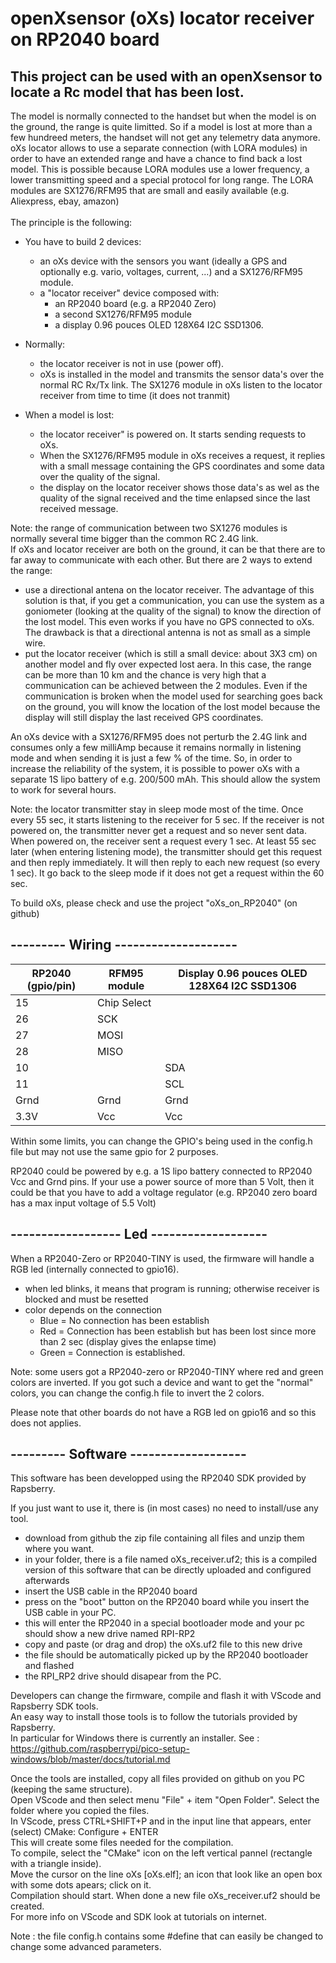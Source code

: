 # openXsensor (oXs) locator receiver on RP2040 board
## This project can be used with an openXsensor to locate a Rc model that has been lost.


The model is normally connected to the handset but when the model is on the ground, the range is quite limitted. 
So if a model is lost at more than a few hundreed meters, the handset will not get any telemetry data anymore. 
oXs locator allows to use a separate connection (with LORA modules) in order to have an extended range and have a chance to find back a lost model.
This is possible because LORA modules use a lower frequency, a lower transmitting speed and a special protocol for long range.
The LORA modules are SX1276/RFM95 that are small and easily available (e.g. Aliexpress, ebay, amazon)
\
\
The principle is the following:
* You have to build 2 devices: 
    * an oXs device with the sensors you want (ideally a GPS and optionally e.g. vario, voltages, current, ...) and a SX1276/RFM95 module.
    * a "locator receiver" device composed with:
        * an RP2040 board (e.g. a RP2040 Zero)
        * a second SX1276/RFM95 module
        * a display 0.96 pouces OLED 128X64 I2C SSD1306.

* Normally:
    * the locator receiver is not in use (power off).
    * oXs is installed in the model and transmits the sensor data's over the normal RC Rx/Tx link. The SX1276 module in oXs listen to the locator receiver from time to time (it does not tranmit) 
* When a model is lost:
    * the locator receiver" is powered on. It starts sending requests to oXs.    
    * When the SX1276/RFM95 module in oXs receives a request, it replies with a small message containing the GPS coordinates and some data over the quality of the signal.
    * the display on the locator receiver shows those data's as wel as the quality of the signal received and the time enlapsed since the last received message.


Note: the range of communication between two SX1276 modules is normally several time bigger than the common RC 2.4G link.   
If oXs and locator receiver are both on the ground, it can be that there are to far away to communicate with each other.
But there are 2 ways to extend the range:
* use a directional antena on the locator receiver. The advantage of this solution is that, if you get a communication, you can use the system as a goniometer (looking at the quality of the signal) to know the direction of the lost model. This even works if you have no GPS connected to oXs. The drawback is that a directional antenna is not as small as a simple wire.
* put the locator receiver (which is still a small device: about 3X3 cm) on another model and fly over expected lost aera. In this case, the range can be more than 10 km and the chance is very high that a communication can be achieved between the 2 modules. Even if the communication is broken when the model used for searching goes back on the ground, you will know the location of the lost model because the display will still display the last received GPS coordinates.



An oXs device with a SX1276/RFM95 does not perturb the 2.4G link and consumes only a few milliAmp because it remains normally in listening mode and when sending it is just a few % of the time. So, in order to increase the reliability of the system, it is possible to power oXs with a separate 1S lipo battery of e.g. 200/500 mAh. This should allow the system to work for several hours.

Note: the locator transmitter stay in sleep mode most of the time. Once every 55 sec, it starts listening to the receiver for 5 sec. If the receiver is not powered on, the transmitter never get a request and so never sent data.
When powered on, the receiver sent a request every 1 sec. At least 55 sec later (when entering listening mode), the transmitter should get this request and then reply immediately. It will then reply to each new request (so every 1 sec). It go back to the sleep mode if it does not get a request within the 60 sec.



To build oXs, please check and use the project "oXs_on_RP2040" (on github) 


## --------- Wiring --------------------
|RP2040 (gpio/pin)|RFM95 module|Display 0.96 pouces OLED 128X64 I2C SSD1306|
|--------|-------------------|-------------------|
|15         | Chip Select| |
|26         | SCK| |
|27      | MOSI| |
|28     | MISO| |
|10| | SDA|  
|11| | SCL |
|Grnd|Grnd|Grnd|
|3.3V|Vcc|Vcc|



Within some limits, you can change the GPIO's being used in the config.h file but may not use the same gpio for 2 purposes.


RP2040 could be powered by e.g. a 1S lipo battery connected to RP2040 Vcc and Grnd pins.
If your use a power source of more than 5 Volt, then it could be that you have to add a voltage regulator (e.g. RP2040 zero board has a max input voltage of 5.5 Volt) 

## ------------------ Led -------------------
When a RP2040-Zero or RP2040-TINY is used, the firmware will handle a RGB led (internally connected to gpio16).
* when led blinks, it means that program is running; otherwise receiver is blocked and must be resetted
* color depends on the connection
    * Blue = No connection has been establish
    * Red = Connection has been establish but has been lost since more than 2 sec (display gives the enlapse time)
    * Green = Connection is established.
    
Note: some users got a RP2040-zero or RP2040-TINY where red and green colors are inverted.
If you got such a device and want to get the "normal" colors, you can change the config.h file to invert the 2 colors.

Please note that other boards do not have a RGB led on gpio16 and so this does not applies.

## --------- Software -------------------
This software has been developped using the RP2040 SDK provided by Rapsberry.

If you just want to use it, there is (in most cases) no need to install/use any tool.
* download from github the zip file containing all files and unzip them where you want.
* in your folder, there is a file named oXs_receiver.uf2; this is a compiled version of this software that can be directly uploaded and configured afterwards
* insert the USB cable in the RP2040 board
* press on the "boot" button on the RP2040 board while you insert the USB cable in your PC.
* this will enter the RP2040 in a special bootloader mode and your pc should show a new drive named RPI-RP2
* copy and paste (or drag and drop) the oXs.uf2 file to this new drive
* the file should be automatically picked up by the RP2040 bootloader and flashed
* the RPI_RP2 drive should disapear from the PC.

Developers can change the firmware, compile and flash it with VScode and Rapsberry SDK tools.  
An easy way to install those tools is to follow the tutorials provided by Rapsberry.  
In particular for Windows there is currently an installer. See : https://github.com/raspberrypi/pico-setup-windows/blob/master/docs/tutorial.md

Once the tools are installed, copy all files provided on github on you PC (keeping the same structure).  
Open VScode and then select menu "File" + item "Open Folder". Select the folder where you copied the files.  
In VScode, press CTRL+SHIFT+P and in the input line that appears, enter (select) CMake: Configure + ENTER  
This will create some files needed for the compilation.  
To compile, select the "CMake" icon on the left vertical pannel (rectangle with a triangle inside).  
Move the cursor on the line oXs [oXs.elf]; an icon that look like an open box with some dots apears; click on it.  
Compilation should start. When done a new file oXs_receiver.uf2 should be created.  
For more info on VScode and SDK look at tutorials on internet.  

Note :  the file config.h contains some #define that can easily be changed to change some advanced parameters.
